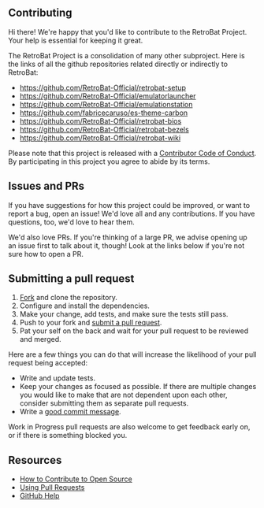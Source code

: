 ## Contributing

[fork]: https://docs.github.com/en/get-started/quickstart/fork-a-repo
[pr]: https://docs.github.com/en/pull-requests/collaborating-with-pull-requests/proposing-changes-to-your-work-with-pull-requests/creating-a-pull-request
[style]: https://standardjs.com/
[code-of-conduct]: CODE_OF_CONDUCT.md

Hi there! We're happy that you'd like to contribute to the RetroBat Project. Your help is essential for keeping it great.

The RetroBat Project is a consolidation of many other subproject. Here is the links of all the github repositories related directly or indirectly to RetroBat:

- https://github.com/RetroBat-Official/retrobat-setup
- https://github.com/RetroBat-Official/emulatorlauncher
- https://github.com/RetroBat-Official/emulationstation
- https://github.com/fabricecaruso/es-theme-carbon
- https://github.com/RetroBat-Official/retrobat-bios
- https://github.com/RetroBat-Official/retrobat-bezels
- https://github.com/RetroBat-Official/retrobat-wiki


Please note that this project is released with a [Contributor Code of Conduct][code-of-conduct]. By participating in this project you agree to abide by its terms.

## Issues and PRs

If you have suggestions for how this project could be improved, or want to report a bug, open an issue! We'd love all and any contributions. If you have questions, too, we'd love to hear them.

We'd also love PRs. If you're thinking of a large PR, we advise opening up an issue first to talk about it, though! Look at the links below if you're not sure how to open a PR.

## Submitting a pull request

1. [Fork][fork] and clone the repository.
1. Configure and install the dependencies.
1. Make your change, add tests, and make sure the tests still pass.
1. Push to your fork and [submit a pull request][pr].
1. Pat your self on the back and wait for your pull request to be reviewed and merged.

Here are a few things you can do that will increase the likelihood of your pull request being accepted:

- Write and update tests.
- Keep your changes as focused as possible. If there are multiple changes you would like to make that are not dependent upon each other, consider submitting them as separate pull requests.
- Write a [good commit message](http://tbaggery.com/2008/04/19/a-note-about-git-commit-messages.html).

Work in Progress pull requests are also welcome to get feedback early on, or if there is something blocked you.

## Resources

- [How to Contribute to Open Source](https://opensource.guide/how-to-contribute/)
- [Using Pull Requests](https://help.github.com/articles/about-pull-requests/)
- [GitHub Help](https://help.github.com)
